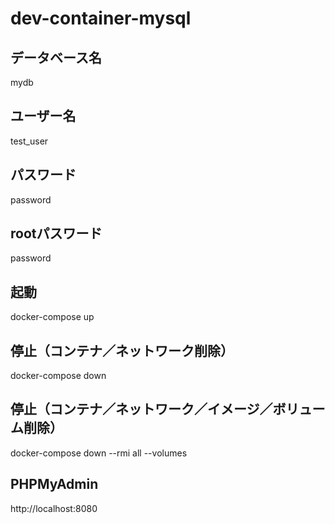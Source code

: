 # dev-container-mysql

## データベース名
mydb
## ユーザー名
test_user
## パスワード
password
## rootパスワード
password

## 起動
docker-compose up

## 停止（コンテナ／ネットワーク削除）
docker-compose down

## 停止（コンテナ／ネットワーク／イメージ／ボリューム削除）
docker-compose down --rmi all --volumes

## PHPMyAdmin
http://localhost:8080
